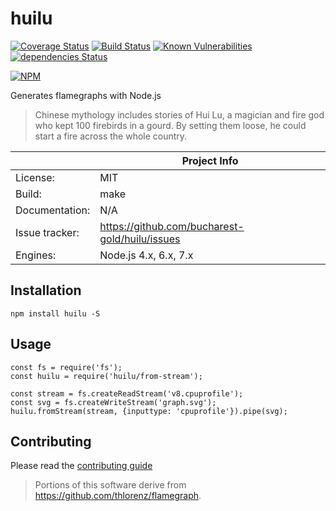 # huilu

[![Coverage Status](https://coveralls.io/repos/github/bucharest-gold/huilu/badge.svg)](https://coveralls.io/github/bucharest-gold/huilu)
[![Build Status](https://travis-ci.org/bucharest-gold/huilu.svg?branch=master)](https://travis-ci.org/bucharest-gold/huilu)
[![Known Vulnerabilities](https://snyk.io/test/npm/huilu/badge.svg)](https://snyk.io/test/npm/huilu)
[![dependencies Status](https://david-dm.org/bucharest-gold/huilu/status.svg)](https://david-dm.org/bucharest-gold/huilu)

[![NPM](https://nodei.co/npm/huilu.png)](https://npmjs.org/package/huilu)

Generates flamegraphs with Node.js

> Chinese mythology includes stories of Hui Lu, a magician and fire god who kept 100 firebirds in a gourd. By setting them loose, he could start a fire across the whole country.

|                 | Project Info  |
| --------------- | ------------- |
| License:        | MIT |
| Build:          | make |
| Documentation:  | N/A |
| Issue tracker:  | https://github.com/bucharest-gold/huilu/issues |
| Engines:        | Node.js 4.x, 6.x, 7.x |

## Installation

    npm install huilu -S

## Usage

    const fs = require('fs');
    const huilu = require('huilu/from-stream');

    const stream = fs.createReadStream('v8.cpuprofile');
    const svg = fs.createWriteStream('graph.svg');
    huilu.fromStream(stream, {inputtype: 'cpuprofile'}).pipe(svg);

## Contributing

Please read the [contributing guide](./CONTRIBUTING.md)

> Portions of this software derive from https://github.com/thlorenz/flamegraph.